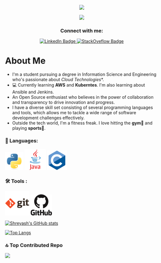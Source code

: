 <p align="center">
  <img src="https://capsule-render.vercel.app/api?type=waving&color=gradient&text=👋🏻Hi,++I'm+Shreyash&height=230&section=header"/>
</p>


<div id="header" align="center">
  <img src="https://media.giphy.com/media/YRMb6dd7zprS00JdGZ/giphy.gif" width="250"/>
</div>


<h3 align="center">Connect with me:</h3>
<div id="header" align="center">
  <a href="https://www.linkedin.com/in/shreyash-856044220/">
    <img src="https://img.shields.io/badge/LinkedIn-blue?style=for-the-badge&logo=linkedin&logoColor=white" alt="LinkedIn Badge"/>
  </a>
  <a href="https://instagram.com/shrexyash.s/">
    <img src="https://img.shields.io/badge/-Instagram-ff69b4?style=for-the-badge&logo=Instagram&logoColor=white" alt="StackOveflow Badge"/>
  </a>
</div>

# About Me

<div>

- I'm a student pursuing a degree in Information Science and Engineering who's passionate about *Cloud Technologies**.
- :computer: Currently learning **AWS** and **Kuberntes**. I'm also learning about Ansible and Jenkins.
- An Open Source enthusiast who believes in the power of collaboration and transparency to drive innovation and progress.
- I have a diverse skill set consisting of several programming languages and tools, which allows me to tackle a wide range of software development challenges effectively.
- Outside the tech world, I'm a fitness freak. I love hitting the **gym**:muscle: and playing **sports**:basketball:.

</div>


### :page_with_curl: Languages:
<div>
  <img src="https://raw.githubusercontent.com/devicons/devicon/1119b9f84c0290e0f0b38982099a2bd027a48bf1/icons/python/python-original.svg" width="60" height="60"/>
  <img src="https://raw.githubusercontent.com/devicons/devicon/1119b9f84c0290e0f0b38982099a2bd027a48bf1/icons/java/java-original-wordmark.svg" width="70" height="70"/>
  <img src="https://raw.githubusercontent.com/devicons/devicon/1119b9f84c0290e0f0b38982099a2bd027a48bf1/icons/c/c-original.svg" width="65" height="65"/>
  
  
</div>

### :hammer_and_wrench: Tools :
<div>
<img src="https://raw.githubusercontent.com/devicons/devicon/1119b9f84c0290e0f0b38982099a2bd027a48bf1/icons/git/git-original-wordmark.svg" width="80" height="80"/>
<img src="https://raw.githubusercontent.com/devicons/devicon/1119b9f84c0290e0f0b38982099a2bd027a48bf1/icons/github/github-original-wordmark.svg" width="70" height="70"/>
</div>

[![Shreyash's GitHub stats](https://github-readme-stats.vercel.app/api?username=shreyash-01)](https://github.com/anuraghazra/github-readme-stats)

[![Top Langs](https://github-readme-stats.vercel.app/api/top-langs/?username=shreyash-01)](https://github.com/anuraghazra/github-readme-stats)

### 🔝 Top Contributed Repo
![](https://github-contributor-stats.vercel.app/api?username=Tanishaaaaaaa&limit=5&theme=dark&combine_all_yearly_contributions=true)




